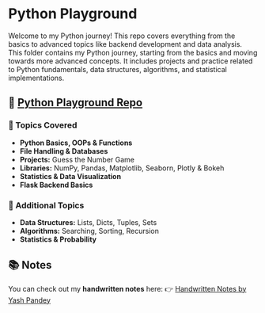 # Python Playground

Welcome to my Python journey! This repo covers everything from the basics to advanced topics like backend development and data analysis.
This folder contains my Python journey, starting from the basics and moving towards more advanced concepts. It includes projects and practice related to Python fundamentals, data structures, algorithms, and statistical implementations.

## 🔗 [Python Playground Repo](https://github.com/YashPandey1405/Python-Playground)

### 📁 Topics Covered

- **Python Basics, OOPs & Functions**
- **File Handling & Databases**
- **Projects:** Guess the Number Game
- **Libraries:** NumPy, Pandas, Matplotlib, Seaborn, Plotly & Bokeh
- **Statistics & Data Visualization**
- **Flask Backend Basics**

### 🧠 Additional Topics

- **Data Structures:** Lists, Dicts, Tuples, Sets
- **Algorithms:** Searching, Sorting, Recursion
- **Statistics & Probability**

## 📚 Notes

You can check out my **handwritten notes** here:
👉 [Handwritten Notes by Yash Pandey](https://drive.google.com/drive/folders/1Q9vvwE4wyD5dRUSHjS582swdY76ytd6o)
